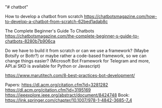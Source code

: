 "# chatbot"
 
How to develop a chatbot from scratch
https://chatbotsmagazine.com/how-to-develop-a-chatbot-from-scratch-62bed1adab8c

The Complete Beginner's Guide To Chatbots 
https://chatbotsmagazine.com/the-complete-beginner-s-guide-to-chatbots-8280b7b906ca

Do we have to build it from scratch or can we use a framework? (Maybe Botsify or  Bottr?)
or maybe rather a code-based framework, so we can change things easier? (Microsoft Bot Framework for Telegram and more, API.ai SKD is available for Python or Javascript)

https://www.marutitech.com/8-best-practices-bot-development/


Papers: https://dl.acm.org/citation.cfm?id=3281282
https://dl.acm.org/citation.cfm?id=3195169
https://ieeexplore.ieee.org/abstract/document/8424748
Book: https://link.springer.com/chapter/10.1007/978-1-4842-3685-7_4
